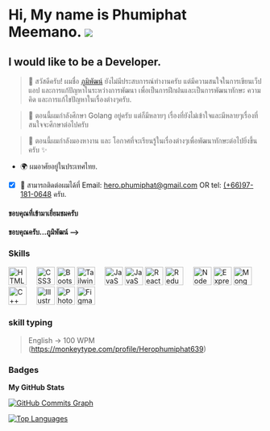Hi, My name is Phumiphat Meemano. ![](https://user-images.githubusercontent.com/18350557/176309783-0785949b-9127-417c-8b55-ab5a4333674e.gif)
=========================================================================================================================================

I would like to be a Developer.
------------------------------

> 🌱 สวัสดีครับ! ผมชื่อ [ภูมิพัฒน์](https://github.com/HeroPhumiphat) ยังไม่มีประสบการณ์ทำงานครับ แต่มีความสนใจในการเขียนเว็ปแอป และการแก้ปัญหาในระหว่างการพัฒนา เพื่อเป็นการฝึกฝนและเป็นการพัฒนาทักษะ ความคิด และการแก้ไขปัญหาในเรื่องต่างๆครับ.

> 🧠 ตอนนี้ผมกำลังศึกษา Golang อยู่ครับ แต่ก็มีหลายๆ เรื่องที่ยังไม่เข้าใจและมีหลายๆเรื่องที่สนใจจะศึกษาต่อไปครับ

> 🔭 ตอนนี้ผมกำลังมองหางาน และ โอกาศที่จะเรียนรู้ในเรื่องต่างๆเพื่อพัฒนาทักษะต่อไปยิ่งขึ้นครับ ✨

* 🌍 ผมอาศัยอยู่ในประเทศไทย.

- [x] 💬 สามารถติดต่อผมได้ที่ Email: hero.phumiphat@gmail.com OR tel: [(+66)97-181-0648](https://github.com/HeroPhumiphat) ครับ.

#### ขอบคุณที่เข้ามาเยี่ยมชมครับ
#### ขอบคุณครับ...ภูมิพัฒน์ -->


### Skills

<p align="left">
<a href="https://developer.mozilla.org/en-US/docs/Glossary/HTML5" target="_blank" rel="noreferrer"><img src="https://raw.githubusercontent.com/danielcranney/readme-generator/main/public/icons/skills/html5-colored.svg" width="36" height="36" alt="HTML5" /></a>&nbsp;&nbsp;&nbsp;&nbsp;
<a href="https://www.w3.org/TR/CSS/#css" target="_blank" rel="noreferrer"><img src="https://raw.githubusercontent.com/danielcranney/readme-generator/main/public/icons/skills/css3-colored.svg" width="36" height="36" alt="CSS3" /></a>
<a href="https://getbootstrap.com/" target="_blank" rel="noreferrer"><img src="https://raw.githubusercontent.com/danielcranney/readme-generator/main/public/icons/skills/bootstrap-colored.svg" width="36" height="36" alt="Bootstrap" /></a>
<a href="https://tailwindcss.com/" target="_blank" rel="noreferrer"><img src="https://raw.githubusercontent.com/danielcranney/readme-generator/main/public/icons/skills/tailwindcss-colored.svg" width="36" height="36" alt="TailwindCSS" /></a>&nbsp;&nbsp;&nbsp;&nbsp;
<a href="https://developer.mozilla.org/en-US/docs/Web/JavaScript" target="_blank" rel="noreferrer"><img src="https://raw.githubusercontent.com/danielcranney/readme-generator/main/public/icons/skills/javascript-colored.svg" width="36" height="36" alt="JavaScript" /></a>
<a href="https://developer.mozilla.org/en-US/docs/Web/JavaScript" target="_blank" rel="noreferrer"><img src="https://raw.githubusercontent.com/danielcranney/readme-generator/main/public/icons/skills/typescript-colored.svg" width="36" height="36" alt="JavaScript" /></a>
<a href="https://reactjs.org/" target="_blank" rel="noreferrer"><img src="https://raw.githubusercontent.com/danielcranney/readme-generator/main/public/icons/skills/react-colored.svg" width="36" height="36" alt="React" /></a>
<a href="https://redux.js.org/" target="_blank" rel="noreferrer"><img src="https://raw.githubusercontent.com/danielcranney/readme-generator/main/public/icons/skills/redux-colored.svg" width="36" height="36" alt="Redux" /></a>&nbsp;&nbsp;&nbsp;&nbsp;
<a href="https://nodejs.org/en/" target="_blank" rel="noreferrer"><img src="https://raw.githubusercontent.com/danielcranney/readme-generator/main/public/icons/skills/nodejs-colored.svg" width="36" height="36" alt="NodeJS" /></a>
<a href="https://expressjs.com/" target="_blank" rel="noreferrer"><img src="https://raw.githubusercontent.com/danielcranney/readme-generator/main/public/icons/skills/express-colored.svg" width="36" height="36" alt="Express" /></a>
<a href="https://www.mongodb.com/" target="_blank" rel="noreferrer"><img src="https://raw.githubusercontent.com/danielcranney/readme-generator/main/public/icons/skills/mongodb-colored.svg" width="36" height="36" alt="MongoDB" /></a>&nbsp;&nbsp;&nbsp;&nbsp;
<a href="https://docs.microsoft.com/en-us/cpp/?view=msvc-170" target="_blank" rel="noreferrer"><img src="https://raw.githubusercontent.com/danielcranney/readme-generator/main/public/icons/skills/cplusplus-colored.svg" width="36" height="36" alt="C++" /></a>&nbsp;&nbsp;&nbsp;&nbsp;
<a href="adobe.com/uk/products/illustrator.html" target="_blank" rel="noreferrer"><img src="https://raw.githubusercontent.com/danielcranney/readme-generator/main/public/icons/skills/illustrator-colored.svg" width="36" height="36" alt="Illustrator" /></a>
<a href="https://www.adobe.com/uk/products/photoshop.html" target="_blank" rel="noreferrer"><img src="https://raw.githubusercontent.com/danielcranney/readme-generator/main/public/icons/skills/photoshop-colored.svg" width="36" height="36" alt="Photoshop" /></a>
<a href="https://www.figma.com/" target="_blank" rel="noreferrer"><img src="https://raw.githubusercontent.com/danielcranney/readme-generator/main/public/icons/skills/figma-colored.svg" width="36" height="36" alt="Figma" /></a>
</p>

### skill typing

> English -> 100 WPM (https://monkeytype.com/profile/Herophumiphat639)

### Badges

<b>My GitHub Stats</b>

<a href="http://www.github.com/HeroPhumiphat"><img src="https://github-readme-activity-graph.cyclic.app/graph?username=HeroPhumiphat&bg_color=1c1917&color=ffffff&line=0891b2&point=ffffff&area_color=1c1917&area=true&hide_border=true&custom_title=GitHub%20Commits%20Graph" alt="GitHub Commits Graph" /></a>

<a href="https://github.com/HeroPhumiphat" align="left"><img src="https://github-readme-stats.vercel.app/api/top-langs/?username=HeroPhumiphat&langs_count=10&title_color=0891b2&text_color=ffffff&icon_color=0891b2&bg_color=1c1917&hide_border=true&locale=en&custom_title=Top%20%Languages" alt="Top Languages" /></a>


<!-- # Hi!, I'm Phuhmiphat👋.

> 🌱 สวัสดีครับ! ผมชื่อ [ภูมิพัฒน์](https://github.com/HeroPhumiphat) ยังไม่มีประสบการณ์ทำงานครับ แต่มีความสนใจในการแก้ปัญหาในการเขียนโปรแกรมครับ

> 🔭 ตอนนี้ผมกำลังศึกษา react.js, express.js อยู่ครับ แต่ก็มีหลายๆ เรื่องที่ยังไม่เข้าใจและมีหลายๆเรื่องที่สนใจจะศึกษาต่อไปครับ

> 👯 ตอนนี้ผมกำลังมองหางาน และ โอกาศที่จะเรียนรู้ในเรื่องต่างๆเพื่อพัฒนาทักษะต่อไปยิ่งขึ้นครับ ✨

- [x] 💬 ติดต่อผมได้ที่ Email: hero.phumiphat@gmail.com || tel: [(+66)97-181-0648](https://github.com/HeroPhumiphat) ครับ.

#### ขอบคุณที่เข้ามาเยี่ยมชมครับ
#### ขอบคุณครับ...ภูมิพัฒน์ -->



<!--
**HeroPhumiphat/HeroPhumiphat** is a  _special_ ✨ repository because its `README.md` (this file) appears on your GitHub profile.

Here are some ideas to get you started:

-  I’m currently working on ...
- 🌱 I’m currently learning ...
- 👯 I’m looking to collaborate on ...
- 🤔 I’m looking for help with ...
- 💬 Ask me about ...
- 📫 How to reach me: ...
- 😄 Pronouns: ...
- ⚡ F ตอun fact: ...
-->
